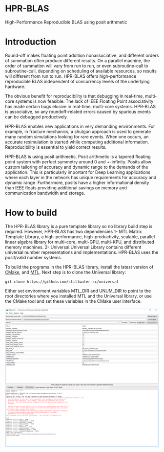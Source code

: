 # HPR-BLAS
High-Performance Reproducible BLAS using posit arithmetic

# Introduction

Round-off makes floating point addition nonassociative, and different orders of summation often produce different results.
On a parallel machine, the order of summation will vary from run to run, or even subroutine-call to subroutine-call, depending on scheduling of available resources, so results will different from run to run.
HPR-BLAS offers high-performance reproducible BLAS independent of concurrency levels of the underlying hardware.

The obvious benefit for reproducibility is that debugging in real-time, multi-core systems is now feasible. 
The lack of IEEE Floating Point associativity has made certain bugs elusive in real-time, multi-core systems. 
HPR-BLAS is associative, so any roundoff-related errors caused by spurious events can be debugged productively.

HPR-BLAS enables new applications in very demanding environments. For example, in fracture mechanics,
a shutgun approach is used to generate many random simulations looking for rare events. When one occurs,
an accurate resimulation is started while computing additional information. Reproducibility is essential
to yield correct results.

HPR-BLAS is using posit arithmetic. Posit arithmetic is a tapered floating point system with perfect symmetry around 0 and +-infinity. 
Posits allow custom tailoring of accuracy and dynamic range to the demands of the application. 
This is particularly important for Deep Learning applications where each layer in the network has unique requirements for accuracy and dynamic range. 
Furthermore, posits have a higher informational density than IEEE floats providing additional savings on memory and communication bandwidth and storage.

# How to build

The HPR-BLAS library is a pure template library so no library build step is required. However, HPR-BLAS has two dependencies
1- MTL
    Matrix Template Library, a high-performance, high-productivity, scalable, parallel linear algebra library for multi-core, multi-GPU, multi-KPU, and distributed memory machines.
2- Universal
    Universal Library contains different universal number representations and implementations. HPR-BLAS uses the posit/valid number systems.

To build the programs in the HPR-BLAS library, install the latest version of [CMake](https://cmake.org/download), and [MTL](https://simunova.com). 
Next step is to clone the Universal library:
```
git clone https://github.com/stillwater-sc/universal
```

Either set environment variables MTL_DIR and UNUM_DIR to point to the root directories where you installed MTL and the Universal library, or use the CMake tool and set these variables in the CMake user interface.

![CMake Configuration](images/cmake-configuration.png)

